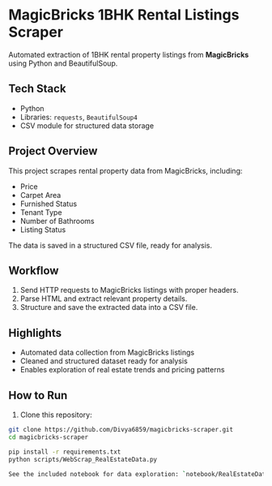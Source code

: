 # MagicBricks 1BHK Rental Listings Scraper

Automated extraction of 1BHK rental property listings from **MagicBricks** using Python and BeautifulSoup.

## Tech Stack
- Python
- Libraries: `requests`, `BeautifulSoup4`
- CSV module for structured data storage

## Project Overview
This project scrapes rental property data from MagicBricks, including:
- Price
- Carpet Area
- Furnished Status
- Tenant Type
- Number of Bathrooms
- Listing Status

The data is saved in a structured CSV file, ready for analysis.

## Workflow
1. Send HTTP requests to MagicBricks listings with proper headers.
2. Parse HTML and extract relevant property details.
3. Structure and save the extracted data into a CSV file.

## Highlights
- Automated data collection from MagicBricks listings
- Cleaned and structured dataset ready for analysis
- Enables exploration of real estate trends and pricing patterns

## How to Run
1. Clone this repository:
```bash
git clone https://github.com/Divya6859/magicbricks-scraper.git
cd magicbricks-scraper

pip install -r requirements.txt
python scripts/WebScrap_RealEstateData.py

See the included notebook for data exploration: `notebook/RealEstateData.ipynb`
